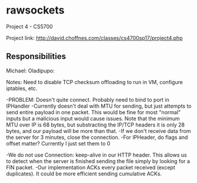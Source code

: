 # rawsockets
Project 4 - CS5700

Project link: http://david.choffnes.com/classes/cs4700sp17/project4.php

Responsibilities
----------------------
Michael:
Oladipupo:


Notes: Need to disable TCP checksum offloading to run in VM, configure iptables, etc.

-PROBLEM: Doesn't quite connect. Probably need to bind to port in IPHandler
-Currently doesn't deal with MTU for sending, but just attempts to send entire payload in one packet. This would
be fine for most "normal" inputs but a malicious input would cause issues. Note that the minimum MTU over IP is 68
bytes, but substracting the IP/TCP headers it is only 28 bytes, and our payload will be more than that.
-If we don't receive data from the server for 3 minutes, close the connection.
-For IPHeader, do flags and offset matter? Currently I just set them to 0

-We do not use Connection: keep-alive in our HTTP header. This allows us to detect when the server is finished sending
the file simply by looking for a FIN packet.
-Our implementation ACKs every packet received (except duplicates). It could be more efficient sending cumulative ACKs.